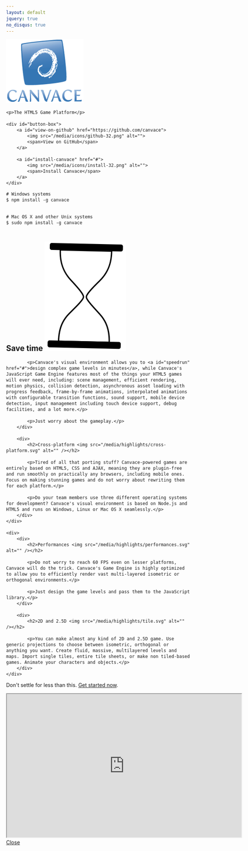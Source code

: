 ```yaml
---
layout: default
jquery: true
no_disqus: true
---
```


<div id="home-banner">
	<img src="/media/home-banner.png" alt="" />

	<p>The HTML5 Game Platform</p>

	<div id="button-box">
		<a id="view-on-github" href="https://github.com/canvace">
			<img src="/media/icons/github-32.png" alt="">
			<span>View on GitHub</span>
		</a>

		<a id="install-canvace" href="#">
			<img src="/media/icons/install-32.png" alt="">
			<span>Install Canvace</span>
		</a>
	</div>
</div>

<div id="install-instructions">
	<pre><code><span class="shell-comment"># Windows systems</span>
$ npm install -g canvace

<span class="shell-comment"># Mac OS X and other Unix systems</span>
$ sudo npm install -g canvace</code></pre>
</div>

<script type="text/javascript">
$(function () {
	$("#install-canvace").on("click", function (event) {
		event.preventDefault();
		event.stopPropagation();

		$("#install-instructions").slideToggle("slow");
	});
});
</script>

<div id="feature-highlights" class="table">
	<div>
		<div>
			<h2>Save time <img src="/media/highlights/hourglass.svg" alt="" /></h2>

			<p>Canvace's visual environment allows you to <a id="speedrun" href="#">design complex game levels in minutes</a>, while Canvace's JavaScript Game Engine features most of the things your HTML5 games will ever need, including: scene management, efficient rendering, motion physics, collision detection, asynchronous asset loading with progress feedback, frame-by-frame animations, interpolated animations with configurable transition functions, sound support, mobile device detection, input management including touch device support, debug facilities, and a lot more.</p>

			<p>Just worry about the gameplay.</p>
		</div>

		<div>
			<h2>Cross-platform <img src="/media/highlights/cross-platform.svg" alt="" /></h2>

			<p>Tired of all that porting stuff? Canvace-powered games are entirely based on HTML5, CSS and AJAX, meaning they are plugin-free and run smoothly on practically any browsers, including mobile ones. Focus on making stunning games and do not worry about rewriting them for each platform.</p>

			<p>Do your team members use three different operating systems for development? Canvace's visual environment is based on Node.js and HTML5 and runs on Windows, Linux or Mac OS X seamlessly.</p>
		</div>
	</div>

	<div>
		<div>
			<h2>Performances <img src="/media/highlights/performances.svg" alt="" /></h2>

			<p>Do not worry to reach 60 FPS even on lesser platforms, Canvace will do the trick. Canvace's Game Engine is highly optimized to allow you to efficiently render vast multi-layered isometric or orthogonal environments.</p>

			<p>Just design the game levels and pass them to the JavaScript library.</p>
		</div>

		<div>
			<h2>2D and 2.5D <img src="/media/highlights/tile.svg" alt="" /></h2>

			<p>You can make almost any kind of 2D and 2.5D game. Use generic projections to choose between isometric, orthogonal or anything you want. Create fluid, massive, multilayered levels and maps. Import single tiles, entire tile sheets, or make non tiled-based games. Animate your characters and objects.</p>
		</div>
	</div>
</div>

Don't settle for less than this. [Get started now](tutorials/index.html).

<div class="overlay container hidden">
	<div class="overlay content">
		<iframe id="ladybug-speedrun" width="640" height="390"
			src="http://www.youtube.com/embed/Q-haBMqdnQ4?enablejsapi=1">&nbsp;</iframe>
		<a class="close-button" href="#">Close</a>
	</div>
</div>

<script type="text/javascript">
(function () {
	var tag = document.createElement("script");
	tag.src = "https://www.youtube.com/iframe_api";

	var firstScriptTag = document.getElementsByTagName("script")[0];
	firstScriptTag.parentNode.insertBefore(tag, firstScriptTag);
}());

var player;

function onYouTubeIframeAPIReady() {
	player = new YT.Player("ladybug-speedrun", {
		events: {
			onReady: onYouTubePlayerReady
		}
	});
}

function onYouTubePlayerReady() {
	(function (showOverlay) {
		$("#speedrun").click(showOverlay);
	}(function (event) {
		event.preventDefault();
		event.stopPropagation();

		$(".overlay.container").toggleClass("hidden");
		$(".close-button").focus();

		player.seekTo(0, true);
		player.playVideo();
	}));

	(function (hideOverlay) {
		$(".close-button, .overlay.container").click(hideOverlay);
		$(window).on("keyup", function (event) {
			if (27 == event.keyCode) {
				hideOverlay(event);
			}
		});
	}(function (event) {
		if (!$(".overlay.container").hasClass("hidden")) {
			event.preventDefault();
			event.stopPropagation();

			player.stopVideo();

			$(".overlay.container").toggleClass("hidden");
			$(".close-button").blur();
		}
	}));
}
</script>